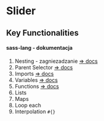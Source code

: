 # Slider

## Key Functionalities

#### sass-lang - dokumentacja

1. Nesting - zagniezadzanie  [=> docs](https://sass-lang.com/documentation/style-rules#nesting)
2. Parent Selector [=> docs](https://sass-lang.com/documentation/style-rules/parent-selector)
3. Imports [=> docs](https://sass-lang.com/documentation/at-rules/import)
4. Variables [=> docs](https://sass-lang.com/documentation/variables)
5. Functions [=> docs](https://sass-lang.com/documentation/values/functions)
6. Lists []()
7. Maps []()
8. Loop each []()
9. Interpolation `#{}` []()